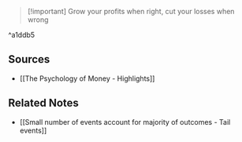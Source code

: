 > [!important] Grow your profits when right, cut your losses when wrong

^a1ddb5

## Sources
- [[The Psychology of Money - Highlights]]

## Related Notes
- [[Small number of events account for majority of outcomes - Tail events]]